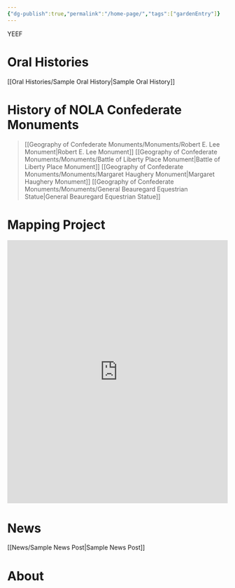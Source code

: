```yaml
---
{"dg-publish":true,"permalink":"/home-page/","tags":["gardenEntry"]}
---
```



YEEF
# Oral Histories
[[Oral Histories/Sample Oral History\|Sample Oral History]]

# History of NOLA Confederate Monuments
>[[Geography of Confederate Monuments/Monuments/Robert E. Lee Monument\|Robert E. Lee Monument]]
>[[Geography of Confederate Monuments/Monuments/Battle of Liberty Place Monument\|Battle of Liberty Place Monument]]
>[[Geography of Confederate Monuments/Monuments/Margaret Haughery Monument\|Margaret Haughery Monument]]
>[[Geography of Confederate Monuments/Monuments/General Beauregard Equestrian Statue\|General Beauregard Equestrian Statue]]

# Mapping Project
<iframe src="https://snazzymaps.com/embed/472468" width="100%" height="600px" style="border:none;"></iframe>

# News
[[News/Sample News Post\|Sample News Post]]

# About

